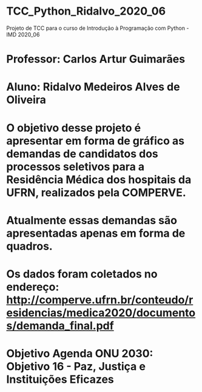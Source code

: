 # TCC_Python_Ridalvo_2020_06
Projeto de TCC para o curso de Introdução à Programação com Python - IMD 2020_06

# Professor: Carlos Artur Guimarães
# Aluno: Ridalvo Medeiros Alves de Oliveira

# O objetivo desse projeto é apresentar em forma de gráfico as demandas de candidatos dos processos seletivos para a Residência Médica dos hospitais da UFRN, realizados pela COMPERVE.
# Atualmente essas demandas são apresentadas apenas em forma de quadros.
# Os dados foram coletados no endereço: http://comperve.ufrn.br/conteudo/residencias/medica2020/documentos/demanda_final.pdf

# Objetivo Agenda ONU 2030: Objetivo 16 - Paz, Justiça e Instituições Eficazes
